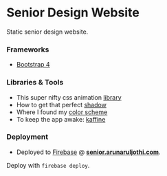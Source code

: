 # Senior Design Website

Static senior design website. 

### Frameworks

* [Bootstrap 4](https://v4-alpha.getbootstrap.com/)

### Libraries & Tools

* This super nifty css animation [library](https://daneden.github.io/animate.css/)
* How to get that perfect [shadow](https://www.cssmatic.com/box-shadow)
* Where I found my [color scheme](http://blog.visme.co/website-color-schemes/)
* To keep the app awake: [kaffine](http://kaffeine.herokuapp.com/)


### Deployment

* Deployed to [Firebase](https://firebase.google.com/) @ **[senior.arunaruljothi.com](https://senior.arunaruljothi.com)**.

Deploy with `firebase deploy`. 
